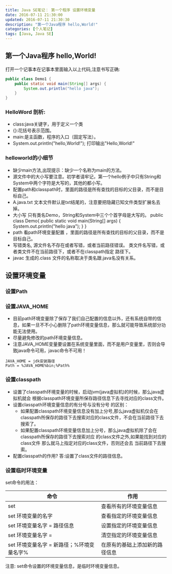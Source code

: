 ```yaml
---
title: Java SE笔记： 第一个程序 设置环境变量
date: 2016-07-11 21:30:00
updated: 2016-07-11 21:30:30
description: "第一个Java程序 hello,World!"
categories: [个人笔记]
tags: [Java, Java SE]
---
```


## 第一个Java程序 hello,World!
打开一个记事本在记事本里面输入以上代码,注意书写正确:
```java
public class Demo1 {
    public static void main(String[] args) {
        System.out.println("hello java");
    }
}
```
### HelloWord 剖析:
- class:java关键字，用于定义一个类
- {}:花括号表示范围。
- main:是主函数，程序的入口（固定写法）。
- System.out.println("hello,World!"); 打印输出"Hello,World!"
### helloworld的小细节
- 缺少main方法,出现提示：缺少一个名称为main的方法。
- 源文件中的大小写要注意。初学者请牢记，第一个hello例子中只有String和System中两个字符是大写的，其他的都小写。
- 配置path和classpath时，里面的路径是所有查找的目标的父目录，而不是目标自己。
- A.java.txt 文本文件默认是txt结尾的，注意要把隐藏已知文件类型扩展名去掉。
- 大小写 只有类名Demo，String和System中三个个首字母是大写的。 public class Demo{ public static void main(String[] args) { System.out.println("hello java"); } }
- path 看path环境变量配置 ，里面的路径是所有查找的目标的父目录，而不是目标自己。
- 写错类名, 源文件名不存在或者写错，或者当前路径错误。 类文件名写错，或者类文件不在当前路径下，或者不在classpath指定 路径下。
- javac 生成的.class 文件的名称取决于类名跟.java名没有关系。
## 设置环境变量
### 设置Path
### 设置JAVA_HOME
- 目前path环境变量除了保存了我们自己配置的信息以外，还有系统自带的信息，如果一旦不不小心删除了path环境变量信息，那么就可能导致系统部分功能无法使用。
- 尽量避免修改的path环境变量信息。
- 注意JAVA_HOME变量要设置在系统变量里面，而不是用户变量里，否则会导致java命令可用，javac命令不可用！
```
JAVA_HOME = jdk安装路径
Path = %JAVA_HOME%bin;%Path%
```
### 设置classpath
- 设置了classpath环境变量的时候，启动jvm(java虚拟机)的时候，那么java虚拟机就会 根据classpath环境变量所保存路径信息下去寻找对应的class文件。
- 设置classpath环境变量信息的有分号与没有分号 的区别：
  - 如果配置classpath环境变量信息没有加上分号,那么java虚拟机仅会在classpath所保存的路径下去搜索对应的class文件，不会在当前路径下去搜索了。
  - 如果配置classpath环境变量信息加上分号，那么java虚拟机除了会在classpath所保存的路径下去搜索对应 的class文件之外,如果能找到对应的class文件 那么就马上指定对应的class文件，否则还会去 当前路径下去搜索。
- 配置classpath的作用? 答:设置了class文件的路径信息。

### 设置临时环境变量
set命令的用法：

|命令                                    |作用                      |
|---------------------------------------|--------------------------|
|set                                    |查看所有的环境变量信息        |
|set 环境变量的名字	                    |查看指定的环境变量信息        |
|set 环境变量名字 = 路径信息	            |设置指定的环境变量信息        |
|set 环境变量名字 =	                    |清空指定的环境变量信息        |
|set 环境变量名字 = 新路径；%环境变量名字%	|在原有的基础上添加新的路径信息 |

注意: set命令设置的环境变量信息，是临时环境变量信息。